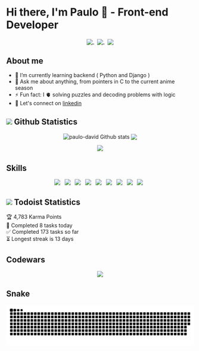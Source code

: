 # Hi there, I'm Paulo 👻 - Front-end Developer

<div align="center">

  <a href="mailto:paulodgsouza@gmail.com?subject=Olá%20Paulo%20David">
    <img src="https://img.shields.io/badge/gmail-%23D14836.svg?&style=for-the-badge&logo=gmail&logoColor=white"
    align="center"/>
  </a>
  &nbsp;

  <a href="https://www.linkedin.com/in/paulodgsouza/">
    <img src="https://img.shields.io/badge/linkedin-%230077B5.svg?&style=for-the-badge&logo=linkedin&logoColor=white" 
    align="center"/>
  </a>
  &nbsp;

  <a href="https://github.com/paulo-david/">
    <img src="https://img.shields.io/badge/GitHub-100000?style=for-the-badge&logo=github&logoColor=white" align="center"/>
  </a>

</div>


## About me

* 🌱 I’m currently learning backend ( Python and Django )
* 💬 Ask me about anything, from pointers in C to the current anime season
* ⚡ Fun fact: I 🫀 solving puzzles and decoding problems with logic
* 🤝 Let's connect on <a href="https://www.linkedin.com/in/paulodgsouza/">linkedin</a>
<!--
* 🔭 I’m currently working on ...
* 👯 I’m looking to collaborate on ...
* 🤔 I’m looking for help with ...
* 📬 How to reach me: paulodgsouza@gmail.com;
-->

## <img width="3%" src="https://media1.giphy.com/avatars/mwooodward/cIe5MvDvX4Vc.gif" /> Github Statistics

<p align="center">

  <img width="400" align="center" src="https://github-readme-stats.vercel.app/api?username=paulo-david&count_private=true&hide=stars&line_height=30&show_icons=true&theme=solarized-light" alt="paulo-david Github stats"/>
  
  <img width="400" align="center" src="https://github-readme-stats.vercel.app/api/top-langs/?username=paulo-david&layout=compact&theme=solarized-light"/>
  
  <p align="center">
    <img src="http://github-readme-streak-stats.herokuapp.com?user=paulo-david&theme=solarized-light&date_format=j%20M%5B%20Y%5D&currStreakNum=E34C26&currStreakLabel=188CD0"/>
  </p>
  
</p>

## Skills

<!-- icons in https://devicon.dev/ -->

<p align="center">
  <img width="4%" src="https://cdn.jsdelivr.net/gh/devicons/devicon/icons/html5/html5-plain.svg" />&nbsp;&nbsp;
  <img width="4%" src="https://cdn.jsdelivr.net/gh/devicons/devicon/icons/css3/css3-plain.svg" />&nbsp;&nbsp;
  <img width="4%" src="https://cdn.jsdelivr.net/gh/devicons/devicon/icons/javascript/javascript-plain.svg" />&nbsp;&nbsp;
  <img width="4%" src="https://cdn.jsdelivr.net/gh/devicons/devicon/icons/c/c-plain.svg" />&nbsp;&nbsp;
  <img width="4%" src="https://cdn.jsdelivr.net/gh/devicons/devicon/icons/react/react-original.svg" />&nbsp;&nbsp;
  <img width="4%" src="https://cdn.jsdelivr.net/gh/devicons/devicon/icons/redux/redux-original.svg" />&nbsp;&nbsp;
  <img width="4%" src="https://cdn.jsdelivr.net/gh/devicons/devicon/icons/typescript/typescript-original.svg" />&nbsp;&nbsp;
  <img width="4%" src="https://cdn.jsdelivr.net/gh/devicons/devicon/icons/docker/docker-plain.svg" />&nbsp;&nbsp;
  <img width="4%" src="https://cdn.jsdelivr.net/gh/devicons/devicon/icons/postgresql/postgresql-plain.svg" />&nbsp;&nbsp;
  <!--<img width="4%" src="https://cdn.jsdelivr.net/gh/devicons/devicon/icons/vscode/vscode-original.svg" />&nbsp;&nbsp;-->
</p>

## <img width="3%" src="https://www.svgrepo.com/show/354452/todoist-icon.svg" /> Todoist Statistics

<!-- TODO-IST:START -->
🏆  4,783 Karma Points           
🌸  Completed 8 tasks today           
✅  Completed 173 tasks so far           
⏳  Longest streak is 13 days
<!-- TODO-IST:END -->

## Codewars
<p align="center">
  <a href="https://www.codewars.com/users/PauloDavid">
    <img src="https://www.codewars.com/users/PauloDavid/badges/large" />
  </a>
</p>

## Snake
![Snake animation](https://github.com/paulo-david/paulo-david/blob/output/github-contribution-grid-snake.svg)
